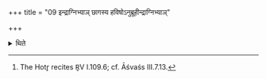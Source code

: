 +++
title = "09 इन्द्राग्निभ्याञ् छागस्य हविषोऽनुब्रूहीन्द्राग्निभ्याञ्"

+++

<details><summary>थिते</summary>

9. The orders of the Adhvaryu (to Maitrāvaruṇa) are: “DO you recite the invitatory verse for Indra-and-Agni in connection with the oblation (of the limbs) of the he-goat,” “Do you order the Hotr̥ (to recite the offering-verse) for Indra-and-Agni in connection with the oblation (of the limbs) of the he-goat."[^2]  


[^1]: The Maitrāvaruṇa then recites: R̥V VI.60.13; cf. Āśvaśs III.9.13.  

[^2]: The Hotr̥ recites R̥V I.109.6; cf. Āśvaśs III.7.13.
</details>
